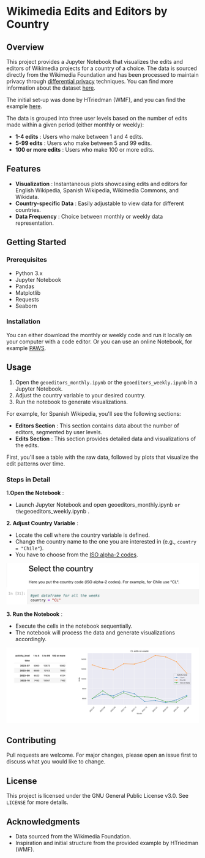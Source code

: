 # Wikimedia Edits and Editors by Country

## Overview

This project provides a Jupyter Notebook that visualizes the edits and editors of Wikimedia projects for a country of a choice. The data is sourced directly from the Wikimedia Foundation and has been processed to maintain privacy through [differential privacy](https://en.wikipedia.org/wiki/Differential_privacy) techniques. You can find more information about the dataset [here](https://analytics.wikimedia.org/published/datasets/geoeditors_monthly/00_README.html).

The initial set-up was done by HTriedman (WMF), and you can find the example [here](https://public-paws.wmcloud.org/User:HTriedman%20(WMF)/private_geoeditors_data_access.ipynb).

The data is grouped into three user levels based on the number of edits made within a given period (either monthly or weekly):

* **1-4 edits** : Users who make between 1 and 4 edits.
* **5-99 edits** : Users who make between 5 and 99 edits.
* **100 or more edits** : Users who make 100 or more edits.

## Features

* **Visualization** : Instantaneous plots showcasing edits and editors for English Wikipedia, Spanish Wikipedia, Wikimedia Commons, and Wikidata.
* **Country-specific Data** : Easily adjustable to view data for different countries.
* **Data Frequency** : Choice between monthly or weekly data representation.

## Getting Started

### Prerequisites

* Python 3.x
* Jupyter Notebook
* Pandas
* Matplotlib
* Requests
* Seaborn

### Installation

You can either download the monthly or weekly code and run it locally on your computer with a code editor. Or you can use an online Notebook, for example [PAWS](https://wikitech.wikimedia.org/wiki/PAWS). 

## Usage

1. Open the `geoeditors_monthly.ipynb`  or the `geoeditors_weekly.ipynb` in a Jupyter Notebook.
2. Adjust the country variable to your desired country.
3. Run the notebook to generate visualizations.

For example, for Spanish Wikipedia, you'll see the following sections:

* **Editors Section** : This section contains data about the number of editors, segmented by user levels.
* **Edits Section** : This section provides detailed data and visualizations of the edits.

First, you'll see a table with the raw data, followed by plots that visualize the edit patterns over time.

### Steps in Detail

1.**Open the Notebook** :

* Launch Jupyter Notebook and open geoeditors_monthly.ipynb `or the`geoeditors_weekly.ipynb .

**2. Adjust Country Variable** :

* Locate the cell where the country variable is defined.
* Change the country name to the one you are interested in (e.g., `country = "Chile"`).
* You have to choose from the [ISO alpha-2 codes](https://en.wikipedia.org/wiki/ISO_3166-1_alpha-2).

[![1717708853714](image/README/1717708853714.png)]()

**3. Run the Notebook** :

* Execute the cells in the notebook sequentially.
* The notebook will process the data and generate visualizations accordingly.

![1717710194008](image/README/1717710194008.png)

## Contributing

Pull requests are welcome. For major changes, please open an issue first to discuss what you would like to change.

## License

This project is licensed under the GNU General Public License v3.0. See `LICENSE` for more details.

## Acknowledgments

* Data sourced from the Wikimedia Foundation.
* Inspiration and initial structure from the provided example by HTriedman (WMF).
